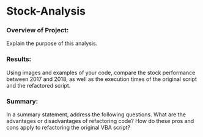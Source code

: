 # Stock-Analysis
### Overview of Project: 
Explain the purpose of this analysis.
### Results: 
Using images and examples of your code, compare the stock performance between 2017 and 2018, as well as the execution times of the original script and the refactored script.
### Summary: 
In a summary statement, address the following questions.
What are the advantages or disadvantages of refactoring code?
How do these pros and cons apply to refactoring the original VBA script?
